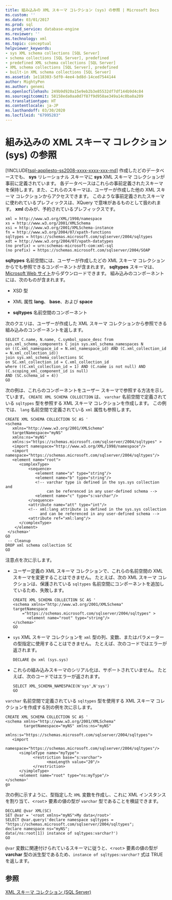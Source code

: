 ```yaml
---
title: 組み込みの XML スキーマ コレクション (sys) の参照 | Microsoft Docs
ms.custom: ''
ms.date: 03/01/2017
ms.prod: sql
ms.prod_service: database-engine
ms.reviewer: ''
ms.technology: xml
ms.topic: conceptual
helpviewer_keywords:
- sys XML schema collections [SQL Server]
- schema collections [SQL Server], predefined
- predefined XML schema collections [SQL Server]
- XML schema collections [SQL Server], predefined
- built-in XML schema collections [SQL Server]
ms.assetid: 1e118303-5df0-4ee4-bd8d-14ced7544144
author: MightyPen
ms.author: genemi
ms.openlocfilehash: 249b9d920a15e9eb2b3e85532df7df144b9d4c84
ms.sourcegitcommit: 58158eda0aa0d7f87f9d958ae349a14c0ba8a209
ms.translationtype: HT
ms.contentlocale: ja-JP
ms.lasthandoff: 03/30/2020
ms.locfileid: "67995283"
---
```

# <a name="reference-the-built-in-xml-schema-collection-sys"></a>組み込みの XML スキーマ コレクション (sys) の参照
[!INCLUDE[tsql-appliesto-ss2008-xxxx-xxxx-xxx-md](../../includes/tsql-appliesto-ss2008-xxxx-xxxx-xxx-md.md)]
  作成したどのデータベースでも、 **sys** リレーショナル スキーマに **sys** XML スキーマ コレクションが事前に定義されています。 各データベースはこれらの事前定義されたスキーマを保持します。また、これらのスキーマは、ユーザーが作成した他の XML スキーマ コレクションからアクセスできます。 このような事前定義されたスキーマに使われているプレフィックスは、XQuery で意味があるものとして扱われます。 **xml** のみが、予約されているプレフィックスです。  
  
```  
xml = http://www.w3.org/XML/1998/namespace  
xs = http://www.w3.org/2001/XMLSchema  
xsi = http://www.w3.org/2001/XMLSchema-instance  
fn = http://www.w3.org/2004/07/xpath-functions  
sqltypes = https://schemas.microsoft.com/sqlserver/2004/sqltypes  
xdt = http://www.w3.org/2004/07/xpath-datatypes  
(no prefix) = urn:schemas-microsoft-com:xml-sql  
(no prefix) = https://schemas.microsoft.com/sqlserver/2004/SOAP  
```  
  
 **sqltypes** 名前空間には、ユーザーが作成したどの XML スキーマ コレクションからでも参照できるコンポーネントが含まれます。 **sqltypes** スキーマは、 [Microsoft Web サイト](https://go.microsoft.com/fwlink/?linkid=31850)からダウンロードできます。 組み込みのコンポーネントには、次のものが含まれます。  
  
-   XSD 型  
  
-   XML 属性 **lang**、 **base**、および **space**  
  
-   **sqltypes** 名前空間のコンポーネント  
  
 次のクエリは、ユーザーが作成した XML スキーマ コレクションから参照できる組み込みのコンポーネントを返します。  
  
```  
SELECT C.name, N.name, C.symbol_space_desc from sys.xml_schema_components C join sys.xml_schema_namespaces N  
on ((C.xml_namespace_id = N.xml_namespace_id) AND (C.xml_collection_id = N.xml_collection_id))  
join sys.xml_schema_collections SC  
on SC.xml_collection_id = C.xml_collection_id  
where ((C.xml_collection_id = 1) AND (C.name is not null) AND (C.scoping_xml_component_id is null)   
AND (SC.schema_id = 4))  
GO  
```  
  
 次の例は、これらのコンポーネントをユーザー スキーマで参照する方法を示しています。 `CREATE XML SCHEMA COLLECTION` は、 `varchar` 名前空間で定義されている `sqltypes` 型を参照する XML スキーマ コレクションを作成します。 この例では、 `lang` 名前空間で定義されている `xml` 属性も参照します。  
  
```  
CREATE XML SCHEMA COLLECTION SC AS '  
<schema   
   xmlns="http://www.w3.org/2001/XMLSchema"   
   targetNamespace="myNS"  
   xmlns:ns="myNS"  
   xmlns:s="https://schemas.microsoft.com/sqlserver/2004/sqltypes" >   
   <import namespace="http://www.w3.org/XML/1998/namespace"/>  
   <import namespace="https://schemas.microsoft.com/sqlserver/2004/sqltypes"/>  
   <element name="root">  
      <complexType>  
          <sequence>  
             <element name="a" type="string"/>  
             <element name="b" type="string"/>  
             <!-- varchar type is defined in the sys.sys collection and   
                  can be referenced in any user-defined schema -->  
             <element name="c" type="s:varchar"/>  
          </sequence>  
          <attribute name="att" type="int"/>  
          <!-- xml:lang attribute is defined in the sys.sys collection   
               and can be referenced in any user-defined schema -->  
          <attribute ref="xml:lang"/>  
      </complexType>  
    </element>  
 </schema>'  
GO  
 -- Cleanup  
DROP xml schema collection SC   
GO  
```  
  
 注意点を次に示します。  
  
-   ユーザー定義の XML スキーマ コレクションで、これらの名前空間の XML スキーマを変更することはできません。 たとえば、次の XML スキーマ コレクションは、保護されている `sqltypes` 名前空間にコンポーネントを追加しているため、失敗します。  
  
    ```  
    CREATE XML SCHEMA COLLECTION SC AS '  
    <schema xmlns="http://www.w3.org/2001/XMLSchema"   
    targetNamespace    
        ="https://schemas.microsoft.com/sqlserver/2004/sqltypes" >   
          <element name="root" type="string"/>  
    </schema>'  
    GO  
    ```  
  
-   `sys` XML スキーマ コレクションを `xml` 型の列、変数、またはパラメーターの型指定に使用することはできません。 たとえば、次のコードではエラーが返されます。  
  
    ```  
    DECLARE @x xml (sys.sys)  
    ```  
  
-   これらの組み込みスキーマのシリアル化は、サポートされていません。 たとえば、次のコードではエラーが返されます。  
  
    ```  
    SELECT XML_SCHEMA_NAMESPACE(N'sys',N'sys')  
    GO  
    ```  
  
 `varchar` 名前空間で定義されている `sqltypes` 型を使用する XML スキーマ コレクションを作成する別の例を次に示します。  
  
```  
CREATE XML SCHEMA COLLECTION SC AS '  
<schema xmlns="http://www.w3.org/2001/XMLSchema"   
        targetNamespace="myNS" xmlns:ns="myNS"  
        xmlns:s="https://schemas.microsoft.com/sqlserver/2004/sqltypes">  
   <import     
     namespace="https://schemas.microsoft.com/sqlserver/2004/sqltypes"/>  
      <simpleType name="myType">  
            <restriction base="s:varchar">  
                  <maxLength value="20"/>  
            </restriction>  
      </simpleType>  
      <element name="root" type="ns:myType"/>  
</schema>'  
go  
```  
  
 次の例に示すように、型指定した `XML` 変数を作成し、これに XML インスタンスを割り当て、<`root`> 要素の値の型が `varchar` 型であることを検証できます。  
  
```  
DECLARE @var XML(SC)  
SET @var = '<root xmlns="myNS">My data</root>'  
SELECT @var.query('declare namespace sqltypes = "https://schemas.microsoft.com/sqlserver/2004/sqltypes";  
declare namespace ns="myNS";   
data(/ns:root[1]) instance of sqltypes:varchar?')  
GO  
```  
  
 `@var` 変数に関連付けられているスキーマに従うと、<`root`> 要素の値の型が **varchar** 型の派生型であるため、`instance of sqltypes:varchar?` 式は TRUE を返します。  
  
## <a name="see-also"></a>参照  
 [XML スキーマ コレクション &#40;SQL Server&#41;](../../relational-databases/xml/xml-schema-collections-sql-server.md)  
  
  
